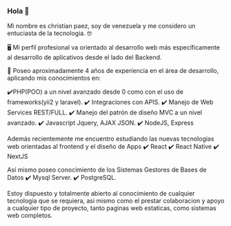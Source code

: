 ### Hola 👋

Mi nombre es christian paez, soy de venezuela y me considero un entuciasta de la tecnologia. :nerd_face:

:desktop_computer: Mi perfil profesional va orientado al desarrollo web más específicamente al desarrollo de aplicativos desde el lado del Backend.

:book: Poseo aproximadamente 4 años de experiencia en el área de desarrollo, aplicando mis conocimientos en:

:heavy_check_mark:PHP(POO) a un nivel avanzado desde 0 como con el uso de frameworks(yii2 y laravel).
:heavy_check_mark: Integraciones con APIS.
:heavy_check_mark: Manejo de Web Services REST/FULL.
:heavy_check_mark: Manejo del patrón de diseño MVC a un nivel avanzado. 
:heavy_check_mark: Javascript Jquery, AJAX JSON.
:heavy_check_mark: NodeJS, Express

Además recientemente me encuentro estudiando las nuevas tecnologias web orientadas al frontend y el diseño de Apps
:heavy_check_mark: React
:heavy_check_mark: React Native
:heavy_check_mark: NextJS


Así mismo poseo conocimiento de los Sistemas Gestores de Bases de Datos
:heavy_check_mark: Mysql Server.
:heavy_check_mark: PostgreSQL.

Estoy dispuesto y totalmente abierto al conocimiento de cualquier tecnologia que se requiera, asi mismo como el prestar colaboracion y apoyo a cualquier tipo de proyecto, tanto paginas web estaticas, como sistemas web completos.

<!--
**chpaez18/chpaez18** is a ✨ _special_ ✨ repository because its `README.md` (this file) appears on your GitHub profile.

Here are some ideas to get you started:

- 🔭 I’m currently working on ...
- 🌱 I’m currently learning ...
- 👯 I’m looking to collaborate on ...
- 🤔 I’m looking for help with ...
- 💬 Ask me about ...
- 📫 How to reach me: ...
- 😄 Pronouns: ...
- ⚡ Fun fact: ...
-->

